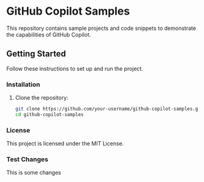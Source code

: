 # GitHub Copilot Samples

This repository contains sample projects and code snippets to demonstrate the capabilities of GitHub Copilot.

## Getting Started

Follow these instructions to set up and run the project.

### Installation

1. Clone the repository:
    ```bash
    git clone https://github.com/your-username/github-copilot-samples.git
    cd github-copilot-samples
    ```

### License

This project is licensed under the MIT License.

### Test Changes

This is some changes